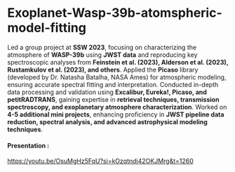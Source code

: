 # Exoplanet-Wasp-39b-atomspheric-model-fitting
Led a group project at **SSW 2023**, focusing on characterizing the atmosphere of **WASP-39b** using **JWST data** and reproducing key spectroscopic analyses from **Feinstein et al. (2023), Alderson et al. (2023), Rustamkulov et al. (2023), and others**. Applied the **Picaso** library (developed by Dr. Natasha Batalha, NASA Ames) for atmospheric modeling, ensuring accurate spectral fitting and interpretation. Conducted in-depth data processing and validation using **Excalibur, Eureka!, Picaso, and petitRADTRANS**, gaining expertise in **retrieval techniques, transmission spectroscopy, and exoplanetary atmosphere characterization**. Worked on **4-5 additional mini projects**, enhancing proficiency in **JWST pipeline data reduction, spectral analysis, and advanced astrophysical modeling techniques**.

#### Presentation : 
https://youtu.be/OsuMgHz5FqU?si=kOzqtndj42OKJMrg&t=1260
